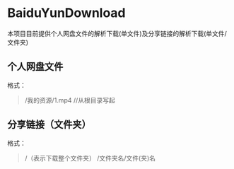 # BaiduYunDownload
本项目目前提供个人网盘文件的解析下载(单文件)及分享链接的解析下载(单文件/文件夹)
## 个人网盘文件
格式：
> /我的资源/1.mp4     //从根目录写起
## 分享链接（文件夹）
格式：
> /（表示下载整个文件夹）
> /文件夹名/文件(夹)名
